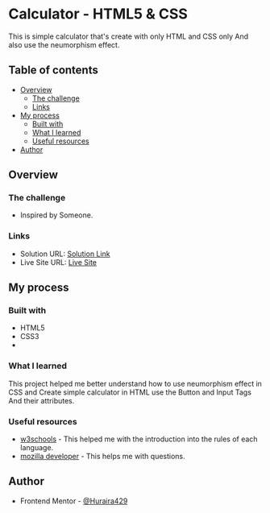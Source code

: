 # Calculator - HTML5 & CSS

This is simple calculator that's create with only HTML and CSS only And also use the neumorphism effect.

## Table of contents

- [Overview](#overview)
  - [The challenge](#the-challenge)
  - [Links](#links)
- [My process](#my-process)
  - [Built with](#built-with)
  - [What I learned](#what-i-learned)
  - [Useful resources](#useful-resources)
- [Author](#author)

## Overview

### The challenge

- Inspired by Someone.

### Links

- Solution URL: [Solution Link](https://github.com/iamhuraira/Calculator_HTML)
- Live Site URL: [Live Site ](https://iamhuraira.github.io/Calculator_HTML/)

## My process

### Built with

- HTML5 
- CSS3
- 

### What I learned

This project helped me better understand how to use neumorphism effect in CSS and Create simple calculator in HTML use the Button and Input Tags And their attributes.

### Useful resources

- [w3schools](https://www.w3schools.com/) - This helped me with the introduction into the rules of each language.
- [mozilla developer](https://developer.mozilla.org/) - This helps me with questions.

## Author

- Frontend Mentor - [@Huraira429](https://www.frontendmentor.io/profile/Huraira429)



